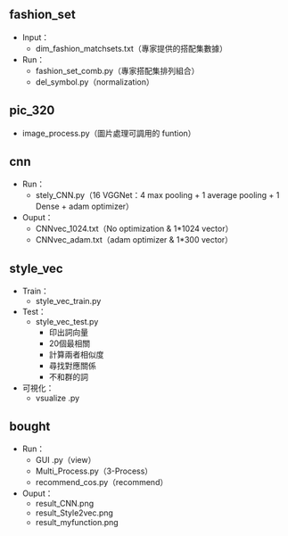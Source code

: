 ## fashion_set
* Input：
	* dim_fashion_matchsets.txt（專家提供的搭配集數據）
* Run：
	* fashion_set_comb.py（專家搭配集排列組合）
	* del_symbol.py（normalization）

## pic_320
* image_process.py（圖片處理可調用的 funtion）

## cnn
* Run：
	* stely_CNN.py（16 VGGNet：4 max pooling +  1 average pooling +  1 Dense +  adam optimizer）
* Ouput：
	* CNNvec_1024.txt（No optimization & 1*1024 vector）
	* CNNvec_adam.txt（adam optimizer & 1*300 vector）
  
## style_vec
* Train：
	* style_vec_train.py
* Test：
	* style_vec_test.py
		* 印出詞向量
		* 20個最相關  
		* 計算兩者相似度  
		* 尋找對應關係  
		* 不和群的詞
* 可視化：
	* vsualize .py

## bought
* Run：
	* GUI .py（view）
	* Multi_Process.py（3-Process）
	* recommend_cos.py（recommend）
* Ouput：
	* result_CNN.png
	* result_Style2vec.png
	* result_myfunction.png
